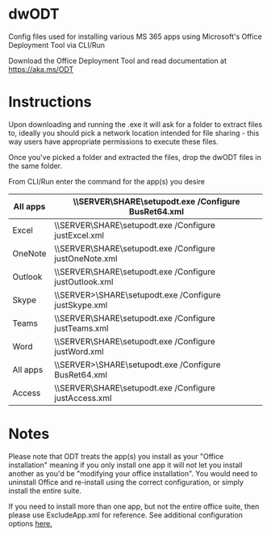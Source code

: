 # dwODT
Config files used for installing various MS 365 apps using Microsoft's Office Deployment Tool via CLI/Run

Download the Office Deployment Tool and read documentation at https://aka.ms/ODT

# Instructions
Upon downloading and running the .exe it will ask for a folder to extract files to, ideally you should pick a network location intended for file sharing - this way users have appropriate permissions to execute these files.

Once you've picked a folder and extracted the files, drop the dwODT files in the same folder.

From CLI/Run enter the command for the app(s) you desire

|All apps|\\\\SERVER\SHARE\setupodt.exe /Configure BusRet64.xml|
|-|-|
|Excel|\\\\SERVER\SHARE\setupodt.exe /Configure justExcel.xml|
|OneNote|\\\\SERVER\SHARE\setupodt.exe /Configure justOneNote.xml|
|Outlook|\\\\SERVER\SHARE\setupodt.exe /Configure justOutlook.xml|
|Skype|\\\\SERVER>\SHARE\setupodt.exe /Configure justSkype.xml|
|Teams|\\\\SERVER\SHARE\setupodt.exe /Configure justTeams.xml|
|Word|\\\\SERVER\SHARE\setupodt.exe /Configure justWord.xml|
|All apps|\\\\SERVER>\SHARE\setupodt.exe /Configure BusRet64.xml|
|Access|\\\\SERVER\SHARE\setupodt.exe /Configure justAccess.xml|

# Notes
Please note that ODT treats the app(s) you install as your "Office installation" meaning if you only install one app it will not let you install another as you'd be "modifying your office installation". You would need to uninstall Office and re-install using the correct configuration, or simply install the entire suite.

If you need to install more than one app, but not the entire office suite, then please use ExcludeApp.xml for reference. See additional configuration options [here.](https://docs.microsoft.com/en-us/deployoffice/office-deployment-tool-configuration-options)
